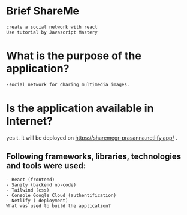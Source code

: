 # Brief ShareMe
    create a social network with react
    Use tutorial by Javascript Mastery

 
# What is the purpose of the application?
    -social network for charing multimedia images.

# Is the application available in Internet?

yes t. It will be deployed on  https://sharemegr-prasanna.netlify.app/ .

## Following frameworks, libraries, technologies and tools were used:
    - React (frontend)
    - Sanity (backend no-code)
    - Tailwind (css)
    - Console Google Cloud (authentification)
    - Netlify ( deployment)
    What was used to build the application?

 
